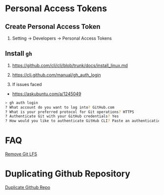 # Personal Access Tokens

## Create Personal Access Token
1. Setting -> Developers -> Personal Access Tokens


## Install `gh`
1. https://github.com/cli/cli/blob/trunk/docs/install_linux.md

2. https://cli.github.com/manual/gh_auth_login

3. If issues faced
- https://askubuntu.com/a/1245049


```bash
> gh auth login
? What account do you want to log into? GitHub.com
? What is your preferred protocol for Git operations? HTTPS
? Authenticate Git with your GitHub credentials? Yes
? How would you like to authenticate GitHub CLI? Paste an authentication token
```
# FAQ
[Remove Git LFS](https://stackoverflow.com/questions/35011366/move-git-lfs-tracked-files-under-regular-git/54119191#54119191)

# Duplicating Github Repository
[Duplicate Github Repo](https://docs.github.com/en/repositories/creating-and-managing-repositories/duplicating-a-repository)
